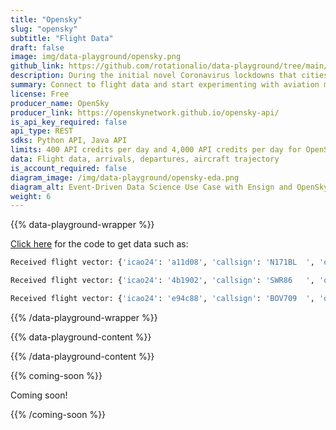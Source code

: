 ```yaml
---
title: "Opensky"
slug: "opensky"
subtitle: "Flight Data"
draft: false
image: img/data-playground/opensky.png
github_link: https://github.com/rotationalio/data-playground/tree/main/opensky
description: During the initial novel Coronavirus lockdowns that cities imposed, flight activity decreased by 96%. Several years later, it is still in the process of recovering. Will the travel industry recover from the pandemic? And if so, when? Can flight patterns today be used to predict travel behavior for next year? If you work in Tourism or an adjacent industry, and you aren't already paying attention to patterns in flight activity, you might be interested in this dataset! OpenSky provides flight data by aircraft along with arrivals and departures by airport. Use Ensign with this data source to generate a time-series dataset that you could add as a feature for machine learning models, financial planning, and strategy.
summary: Connect to flight data and start experimenting with aviation models and apps.
license: Free
producer_name: OpenSky
producer_link: https://openskynetwork.github.io/opensky-api/
is_api_key_required: false
api_type: REST
sdks: Python API, Java API
limits: 400 API credits per day and 4,000 API credits per day for OpenSky users
data: Flight data, arrivals, departures, aircraft trajectory
is_account_required: false
diagram_image: /img/data-playground/opensky-eda.png
diagram_alt: Event-Driven Data Science Use Case with Ensign and OpenSky
weight: 6
---
```


{{% data-playground-wrapper %}}

<a href="https://github.com/rotationalio/data-playground/tree/main/opensky" class="text-[#1D65A6] font-bold underline">Click here</a> for the code to get data such as:
```bash
Received flight vector: {'icao24': 'a11d08', 'callsign': 'N171BL  ', 'origin_country': 'United States', 'time_position': 1687890269, 'last_contact': 1687890269, 'longitude': -77.8813, 'latitude': 35.8695, 'geo_altitude': 68.58, 'on_ground': False, 'velocity': 44.38, 'true_track': 214.61, 'vertical_rate': -3.9, 'sensors': None, 'barometric_altitude': 160.02, 'transponder_code': None, 'special_purpose_indicator': False, 'position_source': 0, 'category': 0}

Received flight vector: {'icao24': '4b1902', 'callsign': 'SWR86   ', 'origin_country': 'Switzerland', 'time_position': 1687890269, 'last_contact': 1687890269, 'longitude': -62.009, 'latitude': 48.1098, 'geo_altitude': 11468.1, 'on_ground': False, 'velocity': 224.51, 'true_track': 251.98, 'vertical_rate': 0.0, 'sensors': None, 'barometric_altitude': 10972.8, 'transponder_code': None, 'special_purpose_indicator': False, 'position_source': 0, 'category': 1}

Received flight vector: {'icao24': 'e94c88', 'callsign': 'BOV709  ', 'origin_country': 'Bolivia', 'time_position': 1687890270, 'last_contact': 1687890270, 'longitude': -58.5902, 'latitude': -34.7019, 'geo_altitude': 5905.5, 'on_ground': False, 'velocity': 175.39, 'true_track': 337.95, 'vertical_rate': 12.03, 'sensors': None, 'barometric_altitude': 5775.96, 'transponder_code': '0330', 'special_purpose_indicator': False, 'position_source': 0, 'category': 0}
```

{{% /data-playground-wrapper %}}

{{% data-playground-content %}}

<!-- Add content for data playground here, including a table for data products if available -->

{{% /data-playground-content %}}

{{% coming-soon %}}

Coming soon!

{{% /coming-soon %}}

